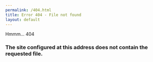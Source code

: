 ```yaml
---
permalink: /404.html
title: Error 404 - File not found
layout: default
---  
```

Hmmm...
<span class="genericon genericon-404" style="width:200px; height:300px;">404</span>
### The site configured at this address does not contain the requested file. 
